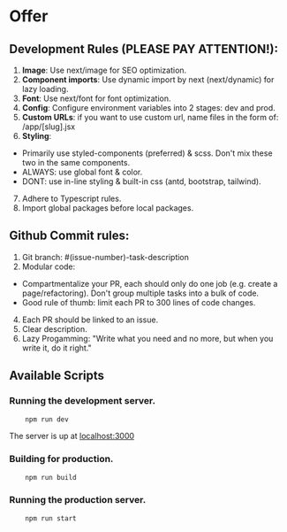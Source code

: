 # Offer

## Development Rules (PLEASE PAY ATTENTION!):
1. **Image**: Use next/image for SEO optimization.
2. **Component imports**: Use dynamic import by next (next/dynamic) for lazy loading.
3. **Font**: Use next/font for font optimization.
4. **Config**: Configure environment variables into 2 stages: dev and prod.
5. **Custom URLs**: if you want to use custom url,  name files in the form of: /app/[slug].jsx 
6. **Styling**:
* Primarily use styled-components (preferred) & scss. Don't mix these two in the same components.
* ALWAYS: use global font & color.
* DONT: use in-line styling & built-in css (antd, bootstrap, tailwind).
7. Adhere to Typescript rules.
8. Import global packages before local packages.

## Github Commit rules:
1. Git branch: #(issue-number)-task-description
2. Modular code: 
 - Compartmentalize your PR, each should only do one job (e.g. create a page/refactoring). Don't group multiple tasks into a bulk of code.
 - Good rule of thumb: limit each PR to 300 lines of code changes.
4. Each PR should be linked to an issue.
5. Clear description.
6. Lazy Progamming: "Write what you need and no more, but when you write it, do it right."


## Available Scripts

### Running the development server.

```bash
    npm run dev
```
The server is up at [localhost:3000](http://localhost:3000/)

### Building for production.

```bash
    npm run build
```

### Running the production server.

```bash
    npm run start
```

